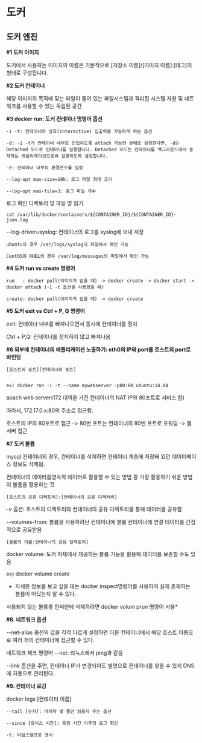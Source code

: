 # 도커 

## 도커 엔진

**#1 도커 이미지**

도커에서 사용하는 이미지의 이름은 기본적으로 [저장소 이름]/[이미지 이름]:[태그]의 형태로 구성됩니다.

**#2 도커 컨테이너**

해당 이미지의 목적에 맞는 파일이 들어 있는 파일시스템과 격리된 시스템 자원 및 네트워크를 사용할 수 있는 독립된 공간

**#3 docker run: 도커 컨테이너 명령어 옵션**

```
-i -t: 컨테이너와 상호(interactive) 입출력을 가능하게 하는 옵션

-d: -i -t가 컨테이너 내부로 진입하도록 attach 가능한 상태로 설정한다면, -d는 Detached 모드로 컨테이너를 실행합니다. Detached 모드는 컨테이너를 백그라운드에서 동작하는 애플리케이션으로써 실행하도록 설정합니다.

-e: 컨테이너 내부의 환경변수를 설정

--log-opt max-size=10k: 로그 파일 최대 크기

--log-opt max-file=3: 로그 파일 개수
```


로그 확인 디렉토리 및 파일 명 읽기

```
cat /var/lib/docker/containers/${CONTAINER_ID}/${CONTAINER_ID}-json.log
```

--log-driver=syslog: 컨테이너의 로그를 syslog에 보내 저장

```
ubuntu의 경우 /var/logs/syslog의 파일에서 확인 가능

CentOS와 RHEL의 경우 /var/log/messages의 파일에서 확인 가능
```

**#4 도커 run vs create 명령어**

```
run   : docker pull(이미지가 없을 때) -> docker create -> docker start -> docker attach (-i -t 옵션을 사용했을 때)

create: docker pull(이미지가 없을 때) -> docker create
```

**#5 도커 exit vs Ctrl + P, Q 명령어**

exit: 컨테이너 내부를 빠져나오면서 동시에 컨테이너를 정지

Ctrl + P,Q: 컨테이너를 정지하지 않고 빠져나옴

**#6 외부에 컨테이너의 애플리케이션 노출하기: eth0의 IP와 port를 호스트의 port로 바인딩**

```
[호스트의 포트][컨테이너의 포트]


ex) docker run -i -t --name mywebserver -p80:80 ubuntu:14.04
```

apach web server(172 대역을 가진 컨테이너의 NAT IP와 80포트로 서비스 함)

따라서, 172.17.0.x:80의 주소로 접근함.

호스트의 IP의 80포트로 접근 -> 80번 포트는 컨테이너의 80번 포트로 포워딩 -> 웹 서버 접근

**#7 도커 볼륨**

mysql 컨테이너의 경우, 컨테이너를 삭제하면 컨테이너 계층에 저장돼 있던 데이터베이스 정보도 삭제됨.

컨테이너의 데이터를영속적 데이터로 활용할 수 있는 방법 중 가장 활용하기 쉬운 방법이 볼륨을 활용하는 것.

```
[호스트의 공유 디렉토리]:[컨테이너의 공유 디렉터리]
```

-v 옵션: 호스트의 디렉토리와 컨테이너의 공유 디렉토리를 통해 데이터를 공유함

--volumes-from: 볼륨을 사용하려난 컨테이너에 볼륨 컨테이너에 연결 데이터를 간접적으로 공유받음

```
[볼륨의 이름:컨테이너의 공유 딜렉토리]
```

docker volume: 도커 자체에서 제공하는 볼륨 기능을 활용해 데이터를 보존할 수도 있음

ex) docker volume create

- 자세한 정보를 보고 싶을 대는 docker inspect명령어를 사용하여 실제 존재하는 볼륨이 어딨는지 알 수 있다.

사용되지 않는 볼륭릉 한써번에 삭제하려면 docker volum prun 명령어 사용*

**#8. 네트워크 옵션**

--net-alias 옵션의 값을 각각 다르게 설정하면 다른 컨테이너에서  해당 호스트 이름으로 여러 개의 컨테이너에 접근할 수 있다.

네트워크 체크 명령어 --net: 리눅스에서 ping과 같음 

--link 옵션을 주면, 컨테이너 IP가 변경되어도 별명으로 컨테이너를 찾을 수 있게 DNS에 자동으로 관리된다.

**#9. 컨테이너 로깅**

docker logs [컨테이터 이름]

```
--tail [숫자]: 마지막 몇 줄만 읽을지 주는 옵션

--since [유닉스 시간]: 특정 시간 이후의 로그 화인

-t: 타임스탬프로 표시
```